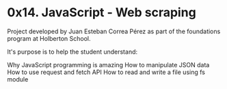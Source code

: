 # 0x14. JavaScript - Web scraping

Project developed by Juan Esteban Correa Pérez as part of the foundations program at Holberton School.

It's purpose is to help the student understand:

Why JavaScript programming is amazing
How to manipulate JSON data
How to use request and fetch API
How to read and write a file using fs module
